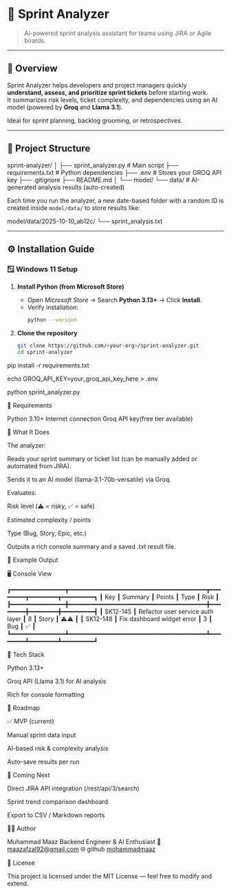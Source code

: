 # 🧠 Sprint Analyzer  
> AI-powered sprint analysis assistant for teams using JIRA or Agile boards.

---

## 🚀 Overview

Sprint Analyzer helps developers and project managers quickly **understand, assess, and prioritize sprint tickets** before starting work.  
It summarizes risk levels, ticket complexity, and dependencies using an AI model (powered by **Groq** and **Llama 3.1**).

Ideal for sprint planning, backlog grooming, or retrospectives.

---

## 📁 Project Structure

sprint-analyzer/
│
├── sprint_analyzer.py        # Main script
├── requirements.txt          # Python dependencies
├── .env                      # Stores your GROQ API key
├── .gitignore
├── README.md
│
└── model/
    └── data/                 # AI-generated analysis results (auto-created)


Each time you run the analyzer, a new date-based folder with a random ID is created inside `model/data/` to store results like:

model/data/2025-10-10_ab12c/
└── sprint_analysis.txt


---

## ⚙️ Installation Guide

### 🪟 Windows 11 Setup

1. **Install Python (from Microsoft Store)**  
   - Open *Microsoft Store* → Search **Python 3.13+** → Click **Install**.  
   - Verify installation:  
     ```bash
     python --version
     ```

2. **Clone the repository**
   ```bash
   git clone https://github.com/<your-org>/sprint-analyzer.git
   cd sprint-analyzer


pip install -r requirements.txt

echo GROQ_API_KEY=your_groq_api_key_here > .env

python sprint_analyzer.py


🧩 Requirements

Python 3.10+
Internet connection
Groq API key(free tier available)

🧠 What It Does

The analyzer:

Reads your sprint summary or ticket list (can be manually added or automated from JIRA).

Sends it to an AI model (llama-3.1-70b-versatile) via Groq.

Evaluates:

Risk level (⚠️ = risky, ✅ = safe)

Estimated complexity / points

Type (Bug, Story, Epic, etc.)

Outputs a rich console summary and a saved .txt result file.

🧾 Example Output

🖥️ Console View

┏━━━━━━━━━━━━━━━┳━━━━━━━━━━━━━━━━━━━━━━━━━━━━━━━━━━━━━━┳━━━━━━━━┳━━━━━━━━┳━━━━━━━━━┓
┃ Key           ┃ Summary                              ┃ Points ┃ Type   ┃ Risk    ┃
┣━━━━━━━━━━━━━━━╋━━━━━━━━━━━━━━━━━━━━━━━━━━━━━━━━━━━━━━╋━━━━━━━━╋━━━━━━━━╋━━━━━━━━━┫
┃ SK12-145      ┃ Refactor user service auth layer     ┃ 8      ┃ Story  ┃ ⚠️⚠️     ┃
┃ SK12-148      ┃ Fix dashboard widget error           ┃ 3      ┃ Bug    ┃ ✅      ┃
┗━━━━━━━━━━━━━━━┻━━━━━━━━━━━━━━━━━━━━━━━━━━━━━━━━━━━━━━┻━━━━━━━━┻━━━━━━━━┻━━━━━━━━━┛

🧰 Tech Stack

Python 3.13+

Groq API (Llama 3.1) for AI analysis

Rich for console formatting


🧭 Roadmap

✅ MVP (current)

Manual sprint data input

AI-based risk & complexity analysis

Auto-save results per run

🚧 Coming Next

Direct JIRA API integration (/rest/api/3/search)

Sprint trend comparison dashboard

Export to CSV / Markdown reports


🧑‍💻 Author

Muhammad Maaz
Backend Engineer & AI Enthusiast
📧 maazafzal92@gmail.com
🌐 github [mohammadmaaz](https://github.com/mohammadmaaz)


📜 License

This project is licensed under the MIT License — feel free to modify and extend.